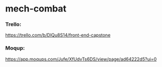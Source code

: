# mech-combat

### Trello:
https://trello.com/b/DlQu8S14/front-end-capstone

### Moqup:
https://app.moqups.com/Jufe/XfUdvTs6DS/view/page/ad64222d5?ui=0
